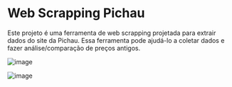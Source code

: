 # Web Scrapping Pichau

Este projeto é uma ferramenta de web scrapping projetada para extrair dados do site da Pichau. Essa ferramenta pode ajudá-lo a coletar dados e fazer análise/comparação de preços antigos.

![image](https://github.com/ceborba/scraping-pichau/assets/149452049/d275ef18-40e1-4e44-b2cc-5f7d160a20cd)

![image](https://github.com/ceborba/scraping-pichau/assets/149452049/15f6ea61-f491-44b5-affa-2727d1b82dc9)

